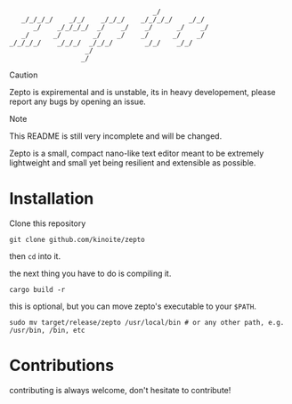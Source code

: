 ```

                                    _/
   _/_/_/_/    _/_/    _/_/_/    _/_/_/_/    _/_/
      _/    _/_/_/_/  _/    _/    _/      _/    _/
   _/      _/        _/    _/    _/      _/    _/
_/_/_/_/    _/_/_/  _/_/_/        _/_/    _/_/
                   _/
                  _/
```

> [!CAUTION]
> Zepto is expiremental and is unstable, its in heavy developement, please report any bugs by opening an issue.

> [!NOTE]
> This README is still very incomplete and will be changed.

Zepto is a small, compact nano-like text editor meant to be extremely lightweight and small yet being resilient and extensible as possible.

# Installation

Clone this repository
```
git clone github.com/kinoite/zepto
```

then ``cd`` into it.

the next thing you have to do is compiling it.
```
cargo build -r
```

this is optional, but you can move zepto's executable to your ``$PATH``.
```
sudo mv target/release/zepto /usr/local/bin # or any other path, e.g. /usr/bin, /bin, etc
```

# Contributions
contributing is always welcome, don't hesitate to contribute!

